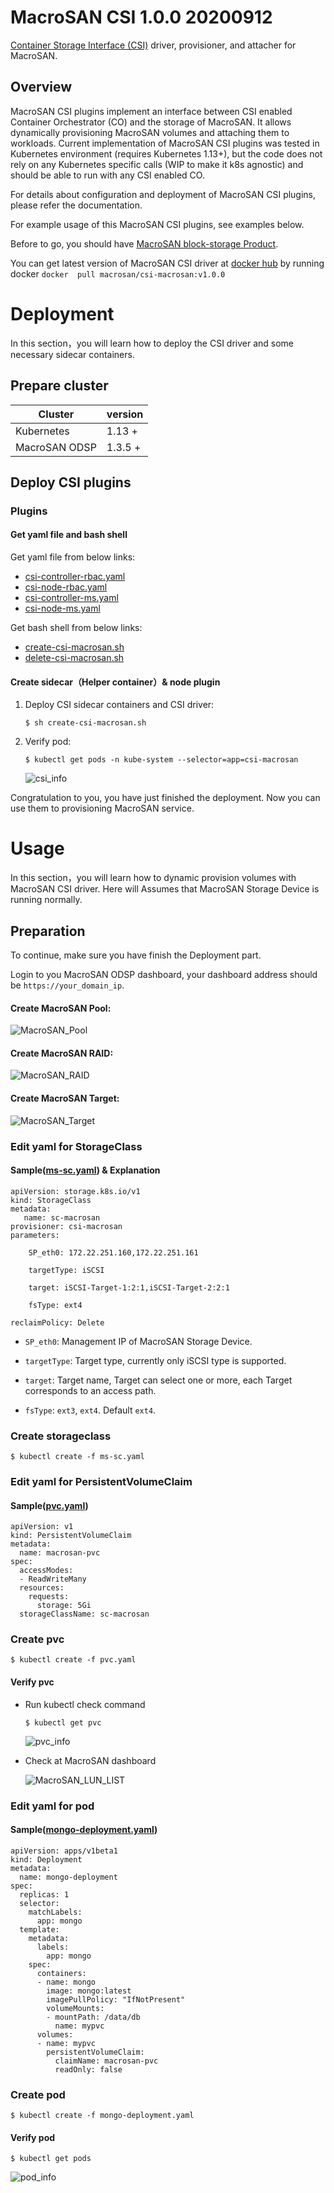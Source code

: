 # MacroSAN CSI 1.0.0   20200912

[Container Storage Interface (CSI)](https://github.com/container-storage-interface/) driver, provisioner, and attacher for MacroSAN.

## Overview
MacroSAN CSI plugins implement an interface between CSI enabled Container Orchestrator (CO) and the storage of MacroSAN. It allows dynamically provisioning MacroSAN volumes and attaching them to workloads. Current implementation of MacroSAN CSI plugins was tested in Kubernetes environment (requires Kubernetes 1.13+), but the code does not rely on any Kubernetes specific calls (WIP to make it k8s agnostic) and should be able to run with any CSI enabled CO.

For details about configuration and deployment of MacroSAN CSI plugins, please refer the documentation.

For example usage of this MacroSAN CSI plugins, see examples below.


Before to go, you should have [MacroSAN block-storage Product](http://www.macrosan.com/).

You can get latest version of MacroSAN CSI driver at [docker hub](https://hub.docker.com/u/macrosan/) by running docker `docker  pull macrosan/csi-macrosan:v1.0.0 `

# Deployment

In this section，you will learn how to deploy the CSI driver and some necessary sidecar containers.

## Prepare cluster ##

| Cluster | version |
| ----------| --------------|
| Kubernetes | 1.13 + |
| MacroSAN ODSP | 1.3.5 +   |


## Deploy CSI plugins

### Plugins
#### Get yaml file and bash shell

Get yaml file from below links:

- [csi-controller-rbac.yaml](./kubernetes/csi-controller-rbac.yaml)
- [csi-node-rbac.yaml](./kubernetes/csi-node-rbac.yaml)
- [csi-controller-ms.yaml](./kubernetes/csi-controller-ms.yaml)
- [csi-node-ms.yaml](./kubernetes/csi-node-ms.yaml) 

Get bash shell from below links: 

- [create-csi-macrosan.sh](./kubernetes/create-csi-macrosan.sh)
- [delete-csi-macrosan.sh](./kubernetes/delete-csi-macrosan.sh)

#### Create sidecar（Helper container）& node plugin

1. Deploy CSI sidecar containers and CSI driver:

   ```shell
   $ sh create-csi-macrosan.sh
   ```

2. Verify pod:

   ```shell
   $ kubectl get pods -n kube-system --selector=app=csi-macrosan
   ```

   ![csi_info](./images/csi-info.jpg)

Congratulation to you, you have just finished the deployment. Now you can use them to provisioning MacroSAN service.

# 				Usage
In this section，you will learn how to dynamic provision volumes with MacroSAN CSI driver. Here will Assumes that MacroSAN Storage Device is running normally.


## Preparation

To continue, make sure you have finish the Deployment part.

Login to you MacroSAN ODSP dashboard, your dashboard address should be `https://your_domain_ip`.

#### Create MacroSAN Pool: 

   ![MacroSAN_Pool](./images/Pool-info.jpg)

#### Create MacroSAN RAID:

   ![MacroSAN_RAID](./images/RAID-info.jpg)

#### Create MacroSAN Target:

   ![MacroSAN_Target](./images/Target-info.jpg)

### Edit yaml for StorageClass

#### Sample([ms-sc.yaml](./example/ms-sc.yaml)) & Explanation

```shell
apiVersion: storage.k8s.io/v1
kind: StorageClass
metadata:
   name: sc-macrosan
provisioner: csi-macrosan
parameters:

    SP_eth0: 172.22.251.160,172.22.251.161

    targetType: iSCSI

    target: iSCSI-Target-1:2:1,iSCSI-Target-2:2:1

    fsType: ext4
    
reclaimPolicy: Delete
```

- `SP_eth0`: Management IP of MacroSAN Storage Device.

- `targetType`: Target type, currently only iSCSI type is supported.

- `target`: Target name, Target can select one or more, each Target corresponds to an access path.

- `fsType`: `ext3`, `ext4`. Default `ext4`.

### Create storageclass

```shell
$ kubectl create -f ms-sc.yaml
```

### Edit yaml for PersistentVolumeClaim

#### Sample([pvc.yaml](./example/pvc.yaml)) 

```shell
apiVersion: v1
kind: PersistentVolumeClaim
metadata:
  name: macrosan-pvc
spec:
  accessModes:
  - ReadWriteMany
  resources:
    requests:
      storage: 5Gi
  storageClassName: sc-macrosan
```

### Create pvc

```shell
$ kubectl create -f pvc.yaml
```

#### Verify pvc

- Run kubectl check command

  ```shell
  $ kubectl get pvc
  ```
  ![pvc_info](./images/pvc-info.jpg)

- Check at MacroSAN dashboard

  ![MacroSAN_LUN_LIST](./images/lun-list.jpg)

### Edit yaml for pod

#### Sample([mongo-deployment.yaml](./example/mongo-deployment.yaml))

```shell
apiVersion: apps/v1beta1
kind: Deployment
metadata:
  name: mongo-deployment
spec:
  replicas: 1
  selector: 
    matchLabels:
      app: mongo
  template:
    metadata:
      labels: 
        app: mongo
    spec: 
      containers:
      - name: mongo
        image: mongo:latest
        imagePullPolicy: "IfNotPresent"
        volumeMounts:
        - mountPath: /data/db
          name: mypvc
      volumes:
      - name: mypvc
        persistentVolumeClaim:
          claimName: macrosan-pvc
          readOnly: false     
```

### Create pod

```shell
$ kubectl create -f mongo-deployment.yaml
```

#### Verify pod

```shell
$ kubectl get pods 
```
![pod_info](./images/pod-info.jpg)
